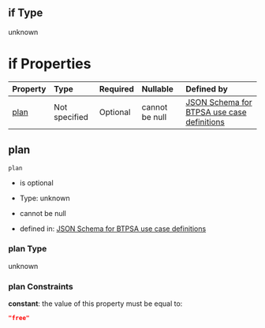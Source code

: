 ## if Type

unknown

# if Properties

| Property      | Type          | Required | Nullable       | Defined by                                                                                                                                                                                                                                  |
| :------------ | :------------ | :------- | :------------- | :------------------------------------------------------------------------------------------------------------------------------------------------------------------------------------------------------------------------------------------ |
| [plan](#plan) | Not specified | Optional | cannot be null | [JSON Schema for BTPSA use case definitions](btpsa-usecase-properties-services-items-allof-1-then-allof-53-then-allof-1-if-properties-plan.md "undefined#/properties/services/items/allOf/1/then/allOf/53/then/allOf/1/if/properties/plan") |

## plan



`plan`

*   is optional

*   Type: unknown

*   cannot be null

*   defined in: [JSON Schema for BTPSA use case definitions](btpsa-usecase-properties-services-items-allof-1-then-allof-53-then-allof-1-if-properties-plan.md "undefined#/properties/services/items/allOf/1/then/allOf/53/then/allOf/1/if/properties/plan")

### plan Type

unknown

### plan Constraints

**constant**: the value of this property must be equal to:

```json
"free"
```
